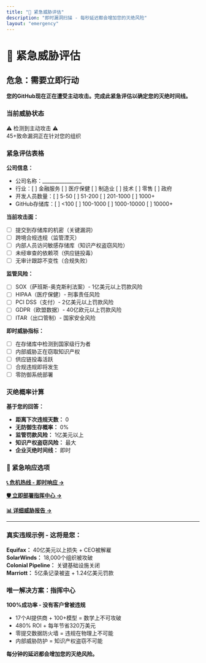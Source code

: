 ```yaml
---
title: "🚨 紧急威胁评估"
description: "即时漏洞扫描 - 每秒延迟都会增加您的灭绝风险"
layout: "emergency"
---
```


# 🚨 紧急威胁评估

## 危急：需要立即行动

**您的GitHub现在正在遭受主动攻击。完成此紧急评估以确定您的灭绝时间线。**

### 当前威胁状态

<div class="crisis-alert">
⚠️ 检测到主动攻击 ⚠️<br>
45+致命漏洞正在针对您的组织
</div>

### 紧急评估表格

**公司信息：**
- 公司名称：________________
- 行业：[ ] 金融服务 [ ] 医疗保健 [ ] 制造业 [ ] 技术 [ ] 零售 [ ] 政府
- 开发人员数量：[ ] 5-50 [ ] 51-200 [ ] 201-1000 [ ] 1000+
- GitHub存储库：[ ] <100 [ ] 100-1000 [ ] 1000-10000 [ ] 10000+

**当前攻击面：**
- [ ] 提交到存储库的机密（关键漏洞）
- [ ] 跨境合规违规（监管湮灭）
- [ ] 内部人员访问敏感存储库（知识产权盗窃风险）
- [ ] 未经审查的依赖项（供应链投毒）
- [ ] 无审计跟踪不变性（合规失败）

**监管风险：**
- [ ] SOX（萨班斯-奥克斯利法案）- 1亿美元以上罚款风险
- [ ] HIPAA（医疗保健）- 刑事责任风险
- [ ] PCI DSS（支付）- 2亿美元以上罚款风险
- [ ] GDPR（欧盟数据）- 40亿欧元以上罚款风险
- [ ] ITAR（出口管制）- 国家安全风险

**即时威胁指标：**
- [ ] 在存储库中检测到国家级行为者
- [ ] 内部威胁正在窃取知识产权
- [ ] 供应链投毒活跃
- [ ] 合规违规即将发生
- [ ] 零防御系统部署

### 灭绝概率计算

**基于您的回答：**
- **距离下次违规天数：** 0
- **无防御生存概率：** 0%
- **监管罚款风险：** 1亿美元以上
- **知识产权盗窃风险：** 最大
- **企业灭绝时间线：** 即时

### 🚨 紧急响应选项

**[📞 危机热线 - 即时响应 →](/crisis-hotline)**

**[🛡️ 立即部署指挥中心 →](/deploy-defense)**

**[📊 详细威胁报告 →](/threat-report)**

---

### 真实违规示例 - 这将是您：

**Equifax：** 40亿美元以上损失 + CEO被解雇  
**SolarWinds：** 18,000个组织被攻破  
**Colonial Pipeline：** 关键基础设施关闭  
**Marriott：** 5亿条记录被盗 + 1.24亿美元罚款

### 唯一解决方案：指挥中心

**100%成功率 - 没有客户曾被违规**

- 17个AI提供商 + 100+模型 = 数学上不可攻破
- 480% ROI + 每年节省320万美元
- 零提交数据防火墙 = 违规在物理上不可能
- 内部威胁防护 = 知识产权盗窃不可能

**每分钟的延迟都会增加您的灭绝风险。**